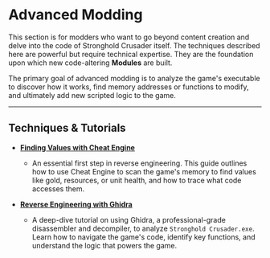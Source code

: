 # Advanced Modding

This section is for modders who want to go beyond content creation and delve into the code of Stronghold Crusader itself. The techniques described here are powerful but require technical expertise. They are the foundation upon which new code-altering **Modules** are built.

The primary goal of advanced modding is to analyze the game's executable to discover how it works, find memory addresses or functions to modify, and ultimately add new scripted logic to the game.

---

## Techniques & Tutorials

* **[Finding Values with Cheat Engine](./Advanced-Modding/Finding-Values-Cheat-Engine.md)**
    * An essential first step in reverse engineering. This guide outlines how to use Cheat Engine to scan the game's memory to find values like gold, resources, or unit health, and how to trace what code accesses them.

* **[Reverse Engineering with Ghidra](./Advanced-Modding/Reverse-Engineering-Ghidra.md)**
    * A deep-dive tutorial on using Ghidra, a professional-grade disassembler and decompiler, to analyze `Stronghold Crusader.exe`. Learn how to navigate the game's code, identify key functions, and understand the logic that powers the game.